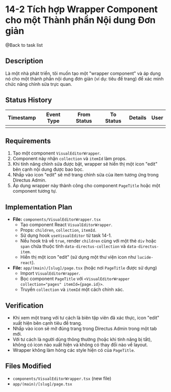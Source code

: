# 14-2 Tích hợp Wrapper Component cho một Thành phần Nội dung Đơn giản

@Back to task list

## Description

Là một nhà phát triển, tôi muốn tạo một "wrapper component" và áp dụng nó cho một thành phần nội dung đơn giản (ví dụ: tiêu đề trang) để xác minh chức năng chỉnh sửa trực quan.

## Status History

| Timestamp | Event Type | From Status | To Status | Details | User |
| --------- | ---------- | ----------- | --------- | ------- | ---- |
|           |            |             |           |         |      |

## Requirements

1. Tạo một component `VisualEditorWrapper`.
2. Component này nhận `collection` và `itemId` làm props.
3. Khi tính năng chỉnh sửa được bật, wrapper sẽ hiển thị một icon "edit" bên cạnh nội dung được bao bọc.
4. Nhấp vào icon "edit" sẽ mở trang chỉnh sửa của item tương ứng trong Directus Admin.
5. Áp dụng wrapper này thành công cho component `PageTitle` hoặc một component tương tự.

## Implementation Plan

- **File:** `components/VisualEditorWrapper.tsx`
  - Tạo component React `VisualEditorWrapper`.
  - Props: `children`, `collection`, `itemId`.
  - Sử dụng hook `useVisualEditor` từ task 14-1.
  - Nếu hook trả về `true`, render `children` cùng với một thẻ `div` hoặc `span` chứa thuộc tính `data-directus-collection` và `data-directus-item`.
  - Hiển thị một icon "edit" (sử dụng một thư viện icon như `lucide-react`).
- **File:** `app/(main)/[slug]/page.tsx` (hoặc nơi `PageTitle` được sử dụng)
  - Import `VisualEditorWrapper`.
  - Bọc component `PageTitle` với `<VisualEditorWrapper collection="pages" itemId={page.id}>`.
  - Truyền `collection` và `itemId` một cách chính xác.

## Verification

- Khi xem một trang với tư cách là biên tập viên đã xác thực, icon "edit" xuất hiện bên cạnh tiêu đề trang.
- Nhấp vào icon sẽ mở đúng trang trong Directus Admin trong một tab mới.
- Với tư cách là người dùng thông thường (hoặc khi tính năng bị tắt), không có icon nào xuất hiện và không có thay đổi nào về layout.
- Wrapper không làm hỏng các style hiện có của `PageTitle`.

## Files Modified

- `components/VisualEditorWrapper.tsx` (new file)
- `app/(main)/[slug]/page.tsx`
